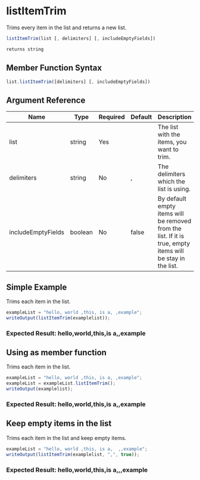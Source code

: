 # listItemTrim

Trims every item in the list and returns a new list.

```javascript
listItemTrim(list [, delimiters] [, includeEmptyFields])
```

```javascript
returns string
```

## Member Function Syntax

```javascript
list.listItemTrim([delimiters] [, includeEmptyFields])
```

## Argument Reference

| Name | Type | Required | Default | Description |
| --- | --- | --- | --- | --- |
| list | string | Yes |  | The list with the items, you want to trim. |
| delimiters | string | No | , | The delimiters which the list is using. |
| includeEmptyFields | boolean | No | false | By default empty items will be removed from the list. If it is true, empty items will be stay in the list. |

## Simple Example

Trims each item in the list.

```javascript
exampleList = "hello, world ,this, is a, ,example";
writeOutput(listItemTrim(examplelist));
```

### Expected Result: hello,world,this,is a,,example

## Using as member function

Trims each item in the list.

```javascript
exampleList = "hello, world ,this, is a, ,example";
exampleList = exampleList.listItemTrim();
writeOutput(examplelist);
```

### Expected Result: hello,world,this,is a,,example

## Keep empty items in the list

Trims each item in the list and keep empty items.

```javascript
exampleList = "hello, world ,this, is a,  ,,example";
writeOutput(listItemTrim(examplelist, ",", true));
```

### Expected Result: hello,world,this,is a,,,example
